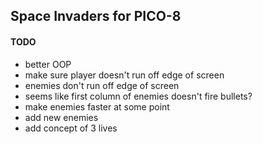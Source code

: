 ## Space Invaders for PICO-8

#### TODO

- better OOP
- make sure player doesn't run off edge of screen
- enemies don't run off edge of screen
- seems like first column of enemies doesn't fire bullets?
- make enemies faster at some point
- add new enemies
- add concept of 3 lives